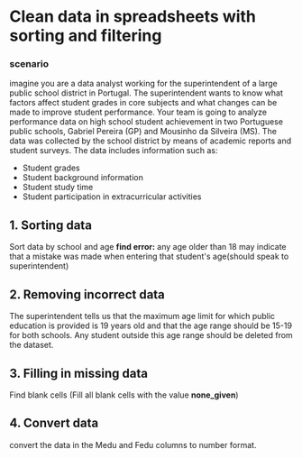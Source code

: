 # Clean data in spreadsheets with sorting and filtering

### scenario
imagine you are a data analyst working for the superintendent of a large public school district in Portugal. The superintendent wants to know what factors affect student grades in core subjects and what changes can be made to improve student performance. Your team is going to analyze performance data on high school student achievement in two Portuguese public schools, Gabriel Pereira (GP) and Mousinho da Silveira (MS). The data was collected by the school district by means of academic reports and student surveys. The data includes information such as:

- Student grades
- Student background information 
- Student study time
- Student participation in extracurricular activities


## 1. Sorting data

Sort data by school and age
**find error:** any age older than 18 may indicate that a mistake was made when entering that student's age(should speak to superintendent)

## 2. Removing incorrect data
The superintendent tells us that the maximum age limit for which public education is provided is 19 years old and that the age range should be 15-19 for both schools. Any student outside this age range should be deleted from the dataset. 

## 3. Filling in missing data
Find blank cells (Fill all blank cells with the value **none_given**)

## 4. Convert data
convert the data in the Medu and Fedu columns to number format.
